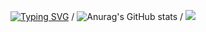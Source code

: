   [![Typing SVG](https://readme-typing-svg.demolab.com?font=Fira+Code&pause=1000&color=760708&width=435&lines=Welcome+To+My+Profile+%E2%9D%A4+%E2%9D%A4+%E2%9D%A4)](https://git.io/typing-svg)
/
  ![Anurag's GitHub stats](https://github-readme-stats.vercel.app/api?username=TM-X189&show_icons=true&theme=shadow_red) 
/
  ![](https://komarev.com/ghpvc/?username=TM-X189&color=760708)
